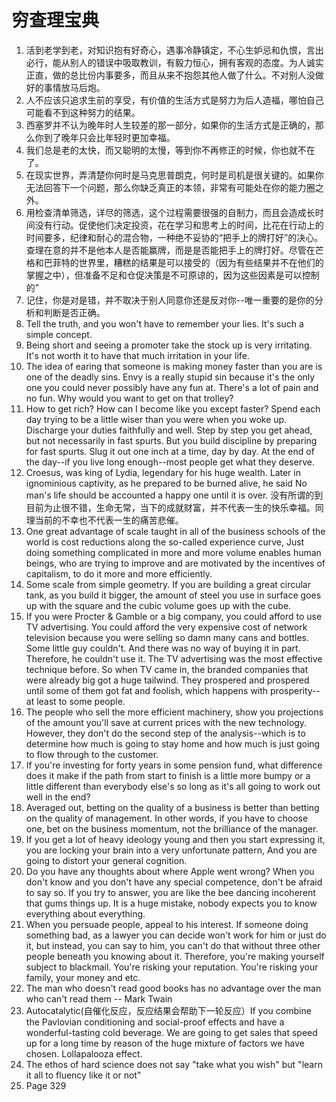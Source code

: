 # 穷查理宝典

1. 活到老学到老，对知识抱有好奇心，遇事冷静镇定，不心生妒忌和仇恨，言出必行，能从别人的错误中吸取教训，有毅力恒心，拥有客观的态度。为人诚实正直，做的总比份内事要多，而且从来不抱怨其他人做了什么。不对别人没做好的事情放马后炮。
2. 人不应该只追求生前的享受，有价值的生活方式是努力为后人造福，哪怕自己可能看不到这种努力的结果。
3. 西塞罗并不认为晚年时人生较差的那一部分，如果你的生活方式是正确的，那么你到了晚年只会比年轻时更加幸福。
4. 我们总是老的太快，而又聪明的太慢，等到你不再修正的时候，你也就不在了。
5. 在现实世界，弄清楚你何时是马克思普朗克，何时是司机是很关键的。如果你无法回答下一个问题，那么你缺乏真正的本领，非常有可能处在你的能力圈之外。
6. 用检查清单筛选，详尽的筛选，这个过程需要很强的自制力，而且会造成长时间没有行动。促使他们决定投资，花在学习和思考上的时间，比花在行动上的时间要多，纪律和耐心的混合物，一种绝不妥协的“把手上的牌打好”的决心。查理在意的并不是他本人是否能赢牌，而是是否能把手上的牌打好。尽管在芒格和巴菲特的世界里，糟糕的结果是可以接受的（因为有些结果并不在他们的掌握之中），但准备不足和仓促决策是不可原谅的，因为这些因素是可以控制的”
7. 记住，你是对是错，并不取决于别人同意你还是反对你--唯一重要的是你的分析和判断是否正确。
8. Tell the truth, and you won't have to remember your lies. It's such a simple concept.
9. Being short and seeing a promoter take the stock up is very irritating. It's not worth it to have that much irritation in your life.
10. The idea of earing that someone is making money faster than you are is one of the deadly sins. Envy is a really stupid sin because it's the only one you could never possibly have any fun at. There's a lot of pain and no fun. Why would you want to get on that trolley?
11. How to get rich? How can I become like you except faster? Spend each day trying to be a little wiser than you were when you woke up. Discharge your duties faithfully and well. Step by step you get ahead, but not necessarily in fast spurts. But you build discipline by preparing for fast spurts. Slug it out one inch at a time, day by day. At the end of the day--if you live long enough--most people get what they deserve.
12. Croesus, was king of Lydia, legendary for his huge wealth. Later in ignominious captivity, as he prepared to be burned alive, he said No man's life should be accounted a happy one until it is over. 没有所谓的到目前为止很不错，生命无常，当下的成就财富，并不代表一生的快乐幸福。同理当前的不幸也不代表一生的痛苦悲催。
13. One great advantage of scale taught in all of the business schools of the world is cost reductions along the so-called experience curve, Just doing something complicated in more and more volume enables human beings, who are trying to improve and are motivated by the incentives of capitalism, to do it more and more efficiently.
14. Some scale from simple geometry. If you are building a great circular tank, as you build it bigger, the amount of steel you use in surface goes up with the square and the cubic volume goes up with the cube.
15. If you were Procter & Gamble or a big company, you could afford to use TV advertising. You could afford the very expensive cost of network television because you were selling so damn many cans and bottles. Some little guy couldn't. And there was no way of buying it in part. Therefore, he couldn't use it. The TV advertising was the most effective technique before. So when TV came in, the branded companies that were already big got a huge tailwind. They prospered and prospered until some of them got fat and foolish, which happens with prosperity--at least to some people.
16. The people who sell the more efficient machinery, show you projections of the amount you'll save at current prices with the new technology. However, they don't do the second step of the analysis--which is to determine how much is going to stay home and how much is just going to flow through to the customer.
17. If you're investing for forty years in some pension fund, what difference does it make if the path from start to finish is a little more bumpy or a little different than everybody else's so long as it's all going to work out well in the end?
18. Averaged out, betting on the quality of a business is better than betting on the quality of management. In other words, if you have to choose one, bet on the business momentum, not the brilliance of the manager.
19. If you get a lot of heavy ideology young and then you start expressing it, you are locking your brain into a very unfortunate pattern, And you are going to distort your general cognition.
20. Do you have any thoughts about where Apple went wrong? When you don't know and you don't have any special competence, don't be afraid to say so. If you try to answer, you are like the bee dancing incoherent that gums things up. It is a huge mistake, nobody expects you to know everything about everything. 
21. When you persuade people, appeal to his interest. If someone doing something bad, as a lawyer you can decide won't work for him or just do it, but instead, you can say to him, you can't do that without three other people beneath you knowing about it. Therefore, you're making yourself subject to blackmail. You're risking your reputation. You're risking your family, your money and etc.
22. The man who doesn't read good books has no advantage over the man who can't read them -- Mark Twain
23. Autocatalytic(自催化反应，反应结果会帮助下一轮反应）If you combine the Pavlovian conditioning and social-proof effects and have a wonderful-tasting cold beverage. We are going to get sales that speed up for a long time by reason of the huge mixture of factors we have chosen. Lollapalooza effect.
24. The ethos of hard science does not say "take what you wish" but "learn it all to fluency like it or not"
25. Page 329
